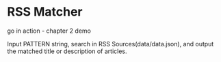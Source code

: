 # RSS Matcher
go in action - chapter 2 demo

Input PATTERN string, search in RSS Sources(data/data.json), and output the matched title or description of articles.